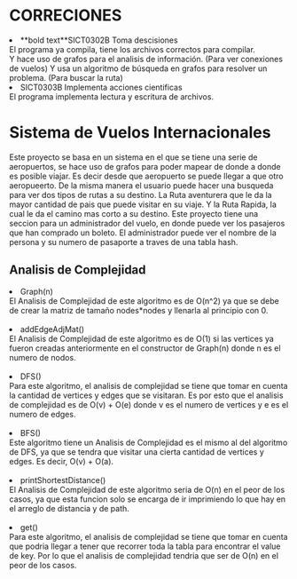 <h1>CORRECIONES</h1>
<li>**bold text**SICT0302B Toma descisiones</li>
El programa ya compila, tiene los archivos correctos para compilar. <br>
Y hace uso de grafos para el analisis de información. (Para ver conexiones de vuelos)
Y usa un algoritmo de búsqueda en grafos para resolver un problema. (Para buscar la ruta)

<li>SICT0303B Implementa acciones cientificas</li>
El programa implementa lectura y escritura de archivos.

<h1>Sistema de Vuelos Internacionales</h1>

Este proyecto se basa en un sistema en el que se tiene una serie de aeropuertos, se hace uso de grafos para poder mapear de donde a donde es posible viajar. Es decir desde que aeropuerto se puede llegar a que otro aeropueerto. De la misma manera el usuario puede hacer una busqueda para ver dos tipos de rutas a su destino. La Ruta aventurera que le da la mayor cantidad de pais que puede visitar en su viaje. Y la Ruta Rapida, la cual le da el camino mas corto a su destino.
Este proyecto tiene una seccion para un administrador del vuelo, en donde puede ver los pasajeros que han comprado un boleto. El administrador puede ver el nombre de la persona y su numero de pasaporte a traves de una tabla hash.

<h2>Analisis de Complejidad</h2>
<li>Graph(n)</li>
El Analisis de Complejidad de este algoritmo es de O(n^2) ya que se debe de crear la matriz de tamaño nodes*nodes y llenarla al principio con 0. 
<br></br>

<li>addEdgeAdjMat()</li>
El Analisis de Complejidad de este algoritmo es de O(1) si las vertices ya fueron creadas anteriormente en el constructor de Graph(n) donde n es el numero de nodos.
<br></br>

<li>DFS()</li>
Para este algoritmo, el analisis de complejidad se tiene que tomar en cuenta la cantidad de vertices y edges que se visitaran. Es por esto que el analisis de complejidad es de O(v) + O(e) donde v es el numero de vertices y e es el numero de edges.
<br></br>

<li>BFS()</li>
Este algoritmo tiene un Analisis de Complejidad es el mismo al del algoritmo de DFS, ya que se tendra que visitar una cierta cantidad de vertices y edges. Es decir, O(v) + O(a).
<br></br>

<li>printShortestDistance()</li>
El Analisis de Complejidad de este algoritmo seria de O(n) en el peor de los casos, ya que esta funcion solo se encarga de ir imprimiendo lo que hay en el arreglo de distancia y de path.
<br></br>

<li>get()</li>
Para este algoritmo, el analisis de complejidad se tiene que tomar en cuenta que podria llegar a tener que recorrer toda la tabla para encontrar el value de key. Por lo que el analisis de complejidad tendria que ser de O(n) en el peor de los casos.
<br></br>
